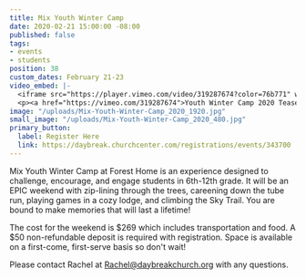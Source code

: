 ```yaml
---
title: Mix Youth Winter Camp
date: 2020-02-21 15:00:00 -08:00
published: false
tags:
- events
- students
position: 38
custom_dates: February 21-23
video_embed: |-
  <iframe src="https://player.vimeo.com/video/319287674?color=76b771" width="640" height="360" frameborder="0" allow="autoplay; fullscreen" allowfullscreen></iframe>
  <p><a href="https://vimeo.com/319287674">Youth Winter Camp 2020 Teaser</a> from <a href="https://vimeo.com/foresthome">Forest Home</a> on <a href="https://vimeo.com">Vimeo</a>.</p>
image: "/uploads/Mix-Youth-Winter-Camp_2020_1920.jpg"
small_image: "/uploads/Mix-Youth-Winter-Camp_2020_480.jpg"
primary_button:
  label: Register Here
  link: https://daybreak.churchcenter.com/registrations/events/343700
---
```


Mix Youth Winter Camp at Forest Home is an experience designed to challenge, encourage, and engage students in 6th-12th grade. It will be an EPIC weekend with zip-lining through the trees, careening down the tube run, playing games in a cozy lodge, and climbing the Sky Trail. You are bound to make memories that will last a lifetime!

The cost for the weekend is $269 which includes transportation and food. A $50 non-refundable deposit is required with registration. Space is available on a first-come, first-serve basis so don't wait!

Please contact Rachel at Rachel@daybreakchurch.org with any questions.